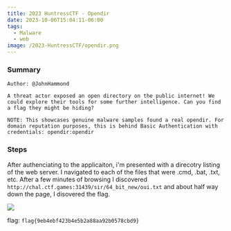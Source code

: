 ```yaml
---
title: 2023 HuntressCTF - Opendir
date: 2023-10-06T15:04:11-06:00
tags:
  - Malware
  - web
image: /2023-HuntressCTF/opendir.png
---
```


### Summary
```
Author: @JohnHammond

A threat actor exposed an open directory on the public internet! We could explore their tools for some further intelligence. Can you find a flag they might be hiding?

NOTE: This showcases genuine malware samples found a real opendir. For domain reputation purposes, this is behind Basic Authentication with credentials: opendir:opendir

```

### Steps

After authenciating to the applicaiton, i'm presented with a direcotry listing of the web server.  I navigated to each of the files that were .cmd, .bat, .txt, etc.  After a few minutes of browsing I discovered ```http://chal.ctf.games:31439/sir/64_bit_new/oui.txt``` and about half way down the page, I disovered the flag. 

![](/2023-HuntressCTF/opendirflag.png)


flag: ```flag{9eb4ebf423b4e5b2a88aa92b0578cbd9}```
